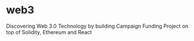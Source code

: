 # web3
Discovering Web 3.0 Technology by building Campaign Funding Project on top of Solidity, Ethereum and React

